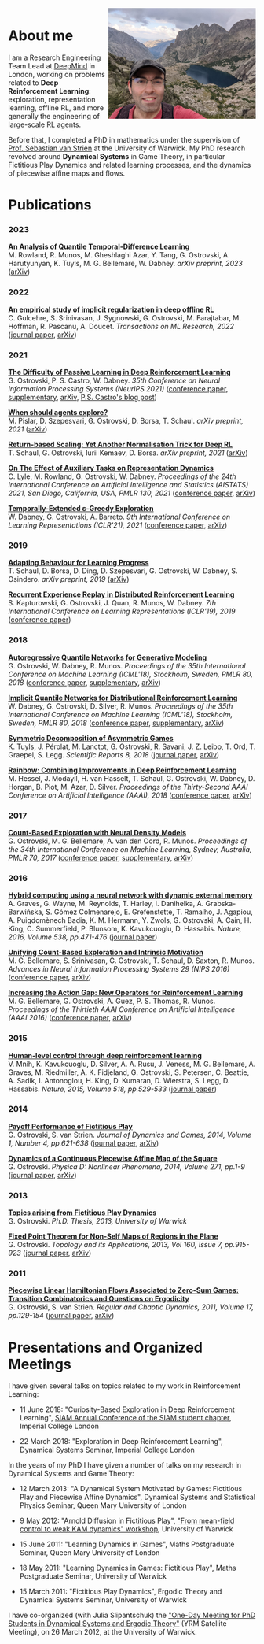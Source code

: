 <!-- ---
title: "Georg Ostrovski"
permalink: /
layout: default
theme: Minima
--- -->

<img src="data/pic2.jpg" alt="Me" width="300" height="225" align="right">

# About me

I am a Research Engineering Team Lead at [DeepMind](http://deepmind.com/) in London,
working on problems related to **Deep Reinforcement Learning**:
exploration, representation learning, offline RL, and more generally
the engineering of large-scale RL agents.

Before that, I completed a PhD in mathematics under the supervision of
[Prof. Sebastian van Strien](https://www.ma.imperial.ac.uk/~svanstri/) at the University of Warwick.
My PhD research revolved around **Dynamical Systems** in Game Theory, in particular
Fictitious Play Dynamics and related learning processes, and the dynamics of piecewise affine maps and flows.


# Publications


### 2023

**[An Analysis of Quantile Temporal-Difference Learning](https://arxiv.org/pdf/2301.04462.pdf)** <br>
M. Rowland, R. Munos, M. Gheshlaghi Azar, Y. Tang, G. Ostrovski, A. Harutyunyan, K. Tuyls, M. G. Bellemare, W. Dabney.
*arXiv preprint, 2023*
([arXiv](https://arxiv.org/abs/2301.04462))


### 2022

**[An empirical study of implicit regularization in deep offline RL](https://openreview.net/pdf?id=HFfJWx60IT)** <br>
C. Gulcehre, S. Srinivasan, J. Sygnowski, G. Ostrovski, M. Farajtabar, M. Hoffman, R. Pascanu, A. Doucet.
*Transactions on ML Research, 2022*
([journal paper](https://openreview.net/pdf?id=HFfJWx60IT),
 [arXiv](https://arxiv.org/abs/2207.02099))


### 2021

**[The Difficulty of Passive Learning in Deep Reinforcement
Learning](https://proceedings.neurips.cc/paper/2021/file/c3e0c62ee91db8dc7382bde7419bb573-Paper.pdf)** <br>
G. Ostrovski, P. S. Castro, W. Dabney.
*35th Conference on Neural Information Processing Systems (NeurIPS 2021)*
([conference paper](https://proceedings.neurips.cc/paper/2021/file/c3e0c62ee91db8dc7382bde7419bb573-Paper.pdf),
 [supplementary](https://proceedings.neurips.cc/paper/2021/file/c3e0c62ee91db8dc7382bde7419bb573-Supplemental.pdf),
 [arXiv](https://arxiv.org/abs/2110.14020),
 [P.S. Castro's blog post](https://psc-g.github.io/posts/research/rl/tandem/))

**[When should agents explore?](https://arxiv.org/pdf/2108.11811.pdf)** <br>
M. Pislar, D. Szepesvari, G. Ostrovski, D. Borsa, T. Schaul.
*arXiv preprint, 2021*
([arXiv](https://arxiv.org/abs/2108.11811))

**[Return-based Scaling: Yet Another Normalisation Trick for Deep RL](https://arxiv.org/pdf/2105.05347.pdf)** <br>
T. Schaul, G. Ostrovski, Iurii Kemaev, D. Borsa.
*arXiv preprint, 2021*
([arXiv](https://arxiv.org/abs/2105.05347))

**[On The Effect of Auxiliary Tasks on Representation Dynamics](https://arxiv.org/pdf/2102.13089.pdf)** <br>
C. Lyle, M. Rowland, G. Ostrovski, W. Dabney.
*Proceedings of the 24th International Conference on Artificial Intelligence and Statistics (AISTATS) 2021, San Diego, California, USA, PMLR 130, 2021*
([conference paper](http://proceedings.mlr.press/v130/lyle21a/lyle21a.pdf),
 [arXiv](https://arxiv.org/abs/2102.13089))

**[Temporally-Extended ε-Greedy Exploration](https://openreview.net/pdf?id=ONBPHFZ7zG4)** <br>
W. Dabney, G. Ostrovski, A. Barreto.
*9th International Conference on Learning Representations (ICLR'21), 2021*
([conference paper](https://openreview.net/forum?id=ONBPHFZ7zG4),
 [arXiv](https://arxiv.org/abs/2006.01782))


### 2019

**[Adapting Behaviour for Learning Progress](https://arxiv.org/abs/1912.06910)** <br>
T. Schaul, D. Borsa, D. Ding, D. Szepesvari, G. Ostrovski, W. Dabney, S. Osindero.
*arXiv preprint, 2019*
([arXiv](https://arxiv.org/abs/1912.06910))

**[Recurrent Experience Replay in Distributed Reinforcement Learning](https://openreview.net/pdf?id=r1lyTjAqYX)** <br>
S. Kapturowski, G. Ostrovski, J. Quan, R. Munos, W. Dabney.
*7th International Conference on Learning Representations (ICLR'19), 2019*
([conference paper](https://openreview.net/forum?id=r1lyTjAqYX))


### 2018

**[Autoregressive Quantile Networks for Generative Modeling](https://arxiv.org/pdf/1806.05575.pdf)** <br>
G. Ostrovski, W. Dabney, R. Munos.
*Proceedings of the 35th International Conference on Machine Learning (ICML'18), Stockholm, Sweden, PMLR 80, 2018*
([conference paper](http://proceedings.mlr.press/v80/ostrovski18a/ostrovski18a.pdf),
 [supplementary](http://proceedings.mlr.press/v80/ostrovski18a/ostrovski18a-supp.pdf),
 [arXiv](https://arxiv.org/abs/1806.05575))

**[Implicit Quantile Networks for Distributional Reinforcement Learning](https://arxiv.org/pdf/1806.06923.pdf)** <br>
W. Dabney, G. Ostrovski, D. Silver, R. Munos.
*Proceedings of the 35th International Conference on Machine Learning (ICML'18), Stockholm, Sweden, PMLR 80, 2018*
([conference paper](http://proceedings.mlr.press/v80/dabney18a/dabney18a.pdf),
 [supplementary](http://proceedings.mlr.press/v80/dabney18a/dabney18a-supp.pdf),
 [arXiv](https://arxiv.org/abs/1806.06923))

**[Symmetric Decomposition of Asymmetric Games](https://www.nature.com/articles/s41598-018-19194-4.pdf)** <br>
K. Tuyls, J. Pérolat, M. Lanctot, G. Ostrovski, R. Savani, J. Z. Leibo, T. Ord, T. Graepel, S. Legg.
*Scientific Reports 8, 2018*
([journal paper](https://www.nature.com/articles/s41598-018-19194-4),
 [arXiv](https://arxiv.org/abs/1711.05074))

**[Rainbow: Combining Improvements in Deep Reinforcement Learning](https://arxiv.org/pdf/1710.02298.pdf)** <br>
M. Hessel, J. Modayil, H. van Hasselt, T. Schaul, G. Ostrovski, W. Dabney, D. Horgan, B. Piot, M. Azar, D. Silver.
*Proceedings of the Thirty-Second AAAI Conference on Artificial Intelligence (AAAI), 2018*
([conference paper](http://aaai.org/ocs/index.php/AAAI/AAAI18/paper/view/17204/16680),
 [arXiv](https://arxiv.org/abs/1710.02298))


### 2017

**[Count-Based Exploration with Neural Density Models](https://arxiv.org/pdf/1703.01310.pdf)** <br>
G. Ostrovski, M. G. Bellemare, A. van den Oord, R. Munos.
*Proceedings of the 34th International Conference on Machine Learning, Sydney, Australia, PMLR 70, 2017*
([conference paper](http://proceedings.mlr.press/v70/ostrovski17a/ostrovski17a.pdf),
 [supplementary](http://proceedings.mlr.press/v70/ostrovski17a/ostrovski17a-supp.pdf),
 [arXiv](https://arxiv.org/abs/1703.01310))


### 2016

**[Hybrid computing using a neural network with dynamic external memory](https://www.nature.com/articles/nature20101.pdf)** <br>
A. Graves, G. Wayne, M. Reynolds, T. Harley, I. Danihelka, A. Grabska-Barwińska,
S. Gómez Colmenarejo, E. Grefenstette, T. Ramalho, J. Agapiou,
A. Puigdomènech Badia, K. M. Hermann, Y. Zwols, G. Ostrovski, A. Cain, H. King,
C. Summerfield, P. Blunsom, K. Kavukcuoglu, D. Hassabis.
*Nature, 2016, Volume 538, pp.471-476*
([journal paper](http://dx.doi.org/10.1038/nature20101))

**[Unifying Count-Based Exploration and Intrinsic Motivation](https://arxiv.org/pdf/1606.01868.pdf)** <br>
M. G. Bellemare, S. Srinivasan, G. Ostrovski, T. Schaul, D. Saxton, R. Munos.
*Advances in Neural Information Processing Systems 29 (NIPS 2016)*
([conference paper](http://papers.nips.cc/paper/6383-unifying-count-based-exploration-and-intrinsic-motivation.pdf),
 [arXiv](https://arxiv.org/abs/1606.01868))

**[Increasing the Action Gap: New Operators for Reinforcement Learning](https://arxiv.org/pdf/1512.04860.pdf)** <br>
M. G. Bellemare, G. Ostrovski, A. Guez, P. S. Thomas, R. Munos.
*Proceedings of the Thirtieth AAAI Conference on Artificial Intelligence (AAAI 2016)*
([conference paper](http://www.aaai.org/ocs/index.php/AAAI/AAAI16/paper/view/12428/11761),
 [arXiv](https://arxiv.org/abs/1512.04860))


### 2015

**[Human-level control through deep reinforcement learning](https://www.nature.com/articles/nature14236.pdf)** <br>
V. Mnih, K. Kavukcuoglu, D. Silver, A. A. Rusu, J. Veness, M. G. Bellemare,
A. Graves, M. Riedmiller, A. K. Fidjeland, G. Ostrovski, S. Petersen,
C. Beattie, A. Sadik, I. Antonoglou, H. King, D. Kumaran, D. Wierstra,
S. Legg, D. Hassabis.
*Nature, 2015, Volume 518, pp.529-533*
([journal paper](http://dx.doi.org/10.1038/nature14236))


### 2014

**[Payoff Performance of Fictitious Play](https://arxiv.org/pdf/1308.4049.pdf)** <br>
G. Ostrovski, S. van Strien.
*Journal of Dynamics and Games, 2014, Volume 1, Number 4, pp.621-638*
([journal paper](http://dx.doi.org/10.3934/jdg.2014.1.621),
 [arXiv](https://arxiv.org/abs/1308.4049))

**[Dynamics of a Continuous Piecewise Affine Map of the Square](https://arxiv.org/pdf/1305.4282.pdf)** <br>
G. Ostrovski.
*Physica D: Nonlinear Phenomena, 2014, Volume 271, pp.1-9*
([journal paper](http://www.sciencedirect.com/science/article/pii/S0167278913003436),
 [arXiv](https://arxiv.org/abs/1305.4282))


### 2013

**[Topics arising from Fictitious Play Dynamics](/data/thesis.pdf)** <br>
G. Ostrovski.
*Ph.D. Thesis, 2013, University of Warwick*

**[Fixed Point Theorem for Non-Self Maps of Regions in the Plane](https://arxiv.org/pdf/1112.3587.pdf)** <br>
G. Ostrovski.
*Topology and its Applications, 2013, Vol 160, Issue 7, pp.915-923*
([journal paper](http://dx.doi.org/10.1016/j.topol.2013.03.004),
 [arXiv](https://arxiv.org/abs/1112.3587))


### 2011

**[Piecewise Linear Hamiltonian Flows Associated to Zero-Sum Games:
Transition Combinatorics and Questions on Ergodicity](https://arxiv.org/pdf/1011.2018.pdf)** <br>
G. Ostrovski, S. van Strien.
*Regular and Chaotic Dynamics, 2011, Volume 17, pp.129-154*
([journal paper](http://dx.doi.org/10.1134/S1560354711010059),
 [arXiv](https://arxiv.org/abs/1011.2018))



# Presentations and Organized Meetings

I have given several talks on topics related to my work in Reinforcement Learning:

* 11 June 2018: "Curiosity-Based Exploration in Deep Reinforcement Learning",
[SIAM Annual Conference of the SIAM student chapter](http://imperialsiam.com/2018/05/19/siam-annual-conference-2018/),
Imperial College London

* 22 March 2018: "Exploration in Deep Reinforcement Learning",
Dynamical Systems Seminar, Imperial College London


In the years of my PhD I have given a number of talks on my research in
Dynamical Systems and Game Theory:

* 12 March 2013: "A Dynamical System Motivated by Games:
Fictitious Play and Piecewise Affine Dynamics",
Dynamical Systems and Statistical Physics Seminar, Queen Mary University of London

* 9 May 2012: "Arnold Diffusion in Fictitious Play",
["From mean-field control to weak KAM dynamics" workshop](http://www2.warwick.ac.uk/fac/sci/maths/research/events/2011-2012/wkd/),
University of Warwick

* 15 June 2011: "Learning Dynamics in Games", Maths Postgraduate Seminar, Queen Mary University of London

* 18 May 2011: "Learning Dynamics in Games: Fictitious Play", Maths Postgraduate Seminar, University of Warwick

* 15 March 2011: "Fictitious Play Dynamics", Ergodic Theory and Dynamical Systems Seminar, University of Warwick


I have co-organized (with Julia Slipantschuk) the
["One-Day Meeting for PhD Students in Dynamical Systems and Ergodic Theory"](http://www.maths.qmul.ac.uk/~juliasl/onedaydynamics.html)
(YRM Satellite Meeting), on 26 March 2012, at the University of Warwick.
